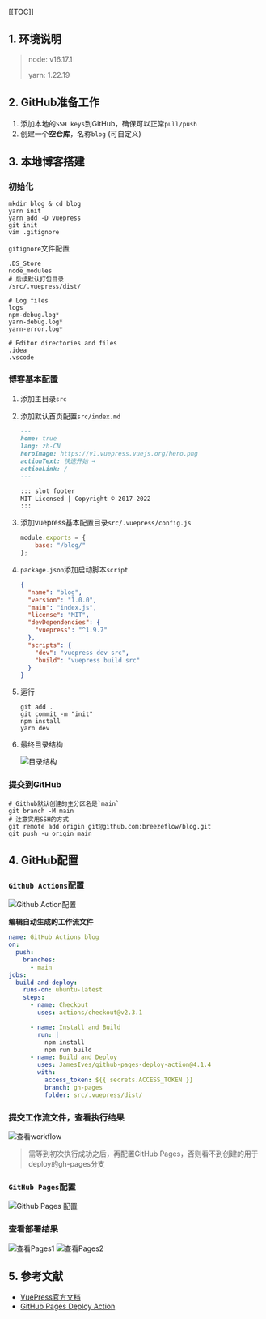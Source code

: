 [[TOC]]

## 1. 环境说明

> node: v16.17.1
> 
> yarn: 1.22.19

## 2. GitHub准备工作

1. 添加本地的`SSH keys`到GitHub，确保可以正常`pull/push`
2. 创建一个**空仓库**，名称`blog` (可自定义)

## 3. 本地博客搭建

### 初始化
```shell
mkdir blog & cd blog
yarn init
yarn add -D vuepress
git init
vim .gitignore
```
`gitignore`文件配置
```
.DS_Store
node_modules
# 后续默认打包目录
/src/.vuepress/dist/

# Log files
logs
npm-debug.log*
yarn-debug.log*
yarn-error.log*

# Editor directories and files
.idea
.vscode
```

### 博客基本配置

1. 添加主目录`src`
2. 添加默认首页配置`src/index.md`
   ```markdown
   ---
   home: true
   lang: zh-CN
   heroImage: https://v1.vuepress.vuejs.org/hero.png
   actionText: 快速开始 →
   actionLink: /
   ---

   ::: slot footer
   MIT Licensed | Copyright © 2017-2022
   :::
   ```
3. 添加vuepress基本配置目录`src/.vuepress/config.js`
    ```javascript
    module.exports = {
        base: "/blog/"
    };
    ```
4. `package.json`添加启动脚本`script`
   ```json
   {
     "name": "blog",
     "version": "1.0.0",
     "main": "index.js",
     "license": "MIT",
     "devDependencies": {
       "vuepress": "^1.9.7"
     },
     "scripts": {
       "dev": "vuepress dev src",
       "build": "vuepress build src"
     }
   }
   ```
5. 运行
   ```shell
   git add .
   git commit -m "init"
   npm install
   yarn dev
   ```

6. 最终目录结构

   ![目录结构](~@img/web/blog-project.png)

### 提交到GitHub

```shell
# Github默认创建的主分区名是`main`
git branch -M main
# 注意实用SSH的方式
git remote add origin git@github.com:breezeflow/blog.git
git push -u origin main
```

## 4. GitHub配置

### `Github Actions`配置

![Github Action配置](~@img/web/github-actions.png)

**编辑自动生成的工作流文件**

```yml
name: GitHub Actions blog
on:
  push:
    branches:
      - main
jobs:
  build-and-deploy:
    runs-on: ubuntu-latest
    steps:
      - name: Checkout
        uses: actions/checkout@v2.3.1

      - name: Install and Build
        run: |
          npm install
          npm run build
      - name: Build and Deploy
        uses: JamesIves/github-pages-deploy-action@4.1.4
        with:
          access_token: ${{ secrets.ACCESS_TOKEN }}
          branch: gh-pages
          folder: src/.vuepress/dist/
```

### 提交工作流文件，查看执行结果

![查看workflow](~@img/web/view-workflow.png)

>需等到初次执行成功之后，再配置GitHub Pages，否则看不到创建的用于deploy的gh-pages分支

### `GitHub Pages`配置
![Github Pages 配置](~@img/web/github-pages.png)

### 查看部署结果

![查看Pages1](~@img/web/view-pages01.png)
![查看Pages2](~@img/web/view-pages02.png)


## 5. 参考文献

- [VuePress官方文档](https://vuepress.vuejs.org/zh/guide/)
- [GitHub Pages Deploy Action](https://github.com/marketplace/actions/deploy-to-github-pages)